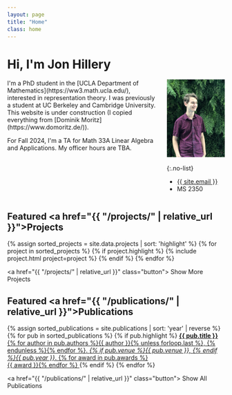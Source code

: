 ```yaml
---
layout: page
title: "Home"
class: home
---
```


# Hi, I'm Jon Hillery

<div class="columns" markdown="1">

<div class="intro" markdown="1">
I'm a PhD student in the [UCLA Department of Mathematics](https://ww3.math.ucla.edu/), interested in representation theory. I was previously a student at UC Berkeley and Cambridge University. This website is under construction (I copied everything from [Dominik Moritz](https://www.domoritz.de/)).

For Fall 2024, I'm a TA for Math 33A Linear Algebra and Applications. My officer hours are TBA.
</div>

<div class="me" markdown="1">
<picture>
  <source srcset='/images/jon_sfmoma.webp' type='image/webp' />
  <img
    src='/images/jon_sfmoma.jpg'
    alt='Jon Hillery'>
</picture>

{:.no-list}
* <a href="mailto:{{ site.email }}">{{ site.email }}</a>
* MS 2350
</div>

</div>

<!---Details are in my [CV]({{ "/cv/" | relative_url }}).-->

## Featured <a href="{{ "/projects/" | relative_url }}">Projects</a>

<div class="featured-projects">
  {% assign sorted_projects = site.data.projects | sort: 'highlight' %}
  {% for project in sorted_projects %}
    {% if project.highlight %}
      {% include project.html project=project %}
    {% endif %}
  {% endfor %}
</div>

<a href="{{ "/projects/" | relative_url }}" class="button">
  <i class="fas fa-chevron-circle-right"></i>
  Show More Projects
</a>

## Featured <a href="{{ "/publications/" | relative_url }}">Publications</a>

<div class="featured-publications">
  {% assign sorted_publications = site.publications | sort: 'year' | reverse %}
  {% for pub in sorted_publications %}
    {% if pub.highlight %}
      <a href="{{ pub.pdf }}" class="publication">
        <strong>{{ pub.title }}</strong>
        <span class="authors">{% for author in pub.authors %}{{ author }}{% unless forloop.last %}, {% endunless %}{% endfor %}</span>.
        <i>{% if pub.venue %}{{ pub.venue }}, {% endif %}{{ pub.year }}</i>.
        {% for award in pub.awards %}<br/><span class="award"><i class="fas fa-{% if award == "Best Paper Award" %}trophy{% else %}award{% endif %}" aria-hidden="true"></i> {{ award }}</span>{% endfor %}
      </a>
    {% endif %}
  {% endfor %}
</div>

<a href="{{ "/publications/" | relative_url }}" class="button">
  <i class="fas fa-chevron-circle-right"></i>
  Show All Publications
</a>
